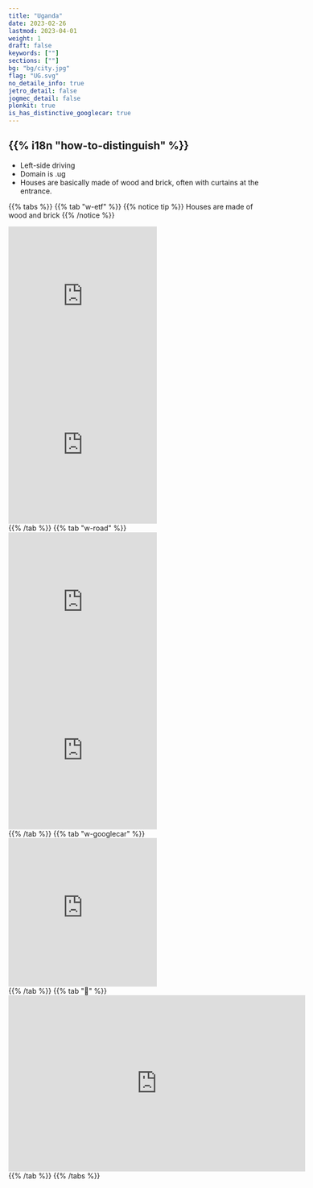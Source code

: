 ```yaml
---
title: "Uganda"
date: 2023-02-26
lastmod: 2023-04-01
weight: 1
draft: false
keywords: [""]
sections: [""]
bg: "bg/city.jpg"
flag: "UG.svg"
no_detaile_info: true
jetro_detail: false
jogmec_detail: false
plonkit: true
is_has_distinctive_googlecar: true
---
```


<div class="main-desciption country-description">
    <h2 class="section-title">{{% i18n "how-to-distinguish" %}}</h2>
    <ul class="rule-list">
        <li><span class="quiz">Left-side</span> driving</li>
        <li>Domain is <span class="quiz">.ug</span></li>
        <li class="no-evidence">Houses are basically made of wood and brick, often with curtains at the entrance.</li>
    </ul>
</div>


{{% tabs  %}}
{{% tab "w-etf" %}}
{{% notice tip %}}
Houses are made of wood and brick
{{% /notice %}}
<div class="googlemap-if">
<iframe src="https://www.google.com/maps/embed?pb=!4v1680370955739!6m8!1m7!1sBYBmqJcFAz2bxpFuXWFyqw!2m2!1d0.3643938375630771!2d32.7102953117997!3f22.88479347658493!4f-6.584644012386065!5f3.325193203789971" width="295" height="295" style="border:0;" allowfullscreen="" loading="lazy" referrerpolicy="no-referrer-when-downgrade"></iframe>
<iframe src="https://www.google.com/maps/embed?pb=!4v1680371115114!6m8!1m7!1s2aig28sOTj5Y3ZVSw5ODHQ!2m2!1d0.3619762262639669!2d32.71553725996051!3f32.97001701434404!4f2.565660290074689!5f3.325193203789971" width="295" height="295" style="border:0;" allowfullscreen="" loading="lazy" referrerpolicy="no-referrer-when-downgrade"></iframe>
</div>
{{% /tab %}}
{{% tab "w-road" %}}
<div class="googlemap-if">
<iframe src="https://www.google.com/maps/embed?pb=!4v1681487465264!6m8!1m7!1sERB4GwItoUiPxb5_GhJpYA!2m2!1d0.2597360773807452!2d32.62400203457052!3f345.6188386334501!4f-5.6955029058065065!5f3.325193203789971" width="295" height="295" style="border:0;" allowfullscreen="" loading="lazy" referrerpolicy="no-referrer-when-downgrade"></iframe>
<iframe src="https://www.google.com/maps/embed?pb=!4v1681487552885!6m8!1m7!1sTd2kGulIAr9q98L0Xp8lcg!2m2!1d0.2614485148265462!2d32.62049893724982!3f352.97527258587843!4f-4.419233665414339!5f3.3050553876225863" width="295" height="295" style="border:0;" allowfullscreen="" loading="lazy" referrerpolicy="no-referrer-when-downgrade"></iframe>
</div>
{{% /tab %}}
{{% tab "w-googlecar" %}}
<div class="googlemap-if">
<iframe src="https://www.google.com/maps/embed?pb=!4v1680370837232!6m8!1m7!1sniqw2yIcTBIRbvWGbFw6Kw!2m2!1d0.3644098926388094!2d32.71017363529652!3f276.54098798599324!4f-46.77109442191421!5f1.3383447699970703" width="295" height="295" style="border:0;" allowfullscreen="" loading="lazy" referrerpolicy="no-referrer-when-downgrade"></iframe>
</div>
{{% /tab %}}
{{% tab "🐂" %}}
<div class="googlemap-if">
<iframe src="https://www.google.com/maps/embed?pb=!4v1681487668046!6m8!1m7!1sERo5d2iy8FvClP61TVNhfQ!2m2!1d0.3643418975956897!2d32.70939083483952!3f122.7602210273356!4f-0.018391763474141953!5f1.6034337806231873" width="590" height="350" style="border:0;" allowfullscreen="" loading="lazy" referrerpolicy="no-referrer-when-downgrade"></iframe>
</div>
{{% /tab %}}
{{% /tabs %}}
